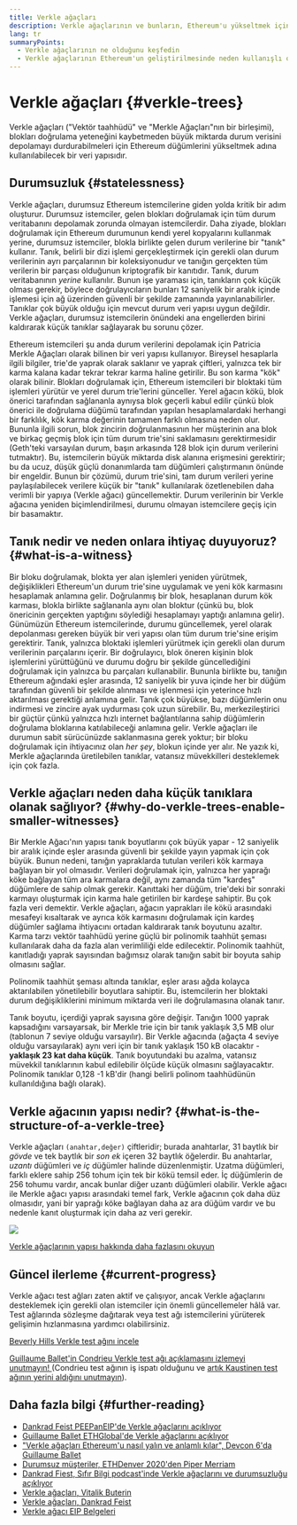 ```yaml
---
title: Verkle ağaçları
description: Verkle ağaçlarının ve bunların, Ethereum'u yükseltmek için nasıl kullanılacağının yüksek seviyeli bir açıklaması
lang: tr
summaryPoints:
  - Verkle ağaçlarının ne olduğunu keşfedin
  - Verkle ağaçlarının Ethereum'un geliştirilmesinde neden kullanışlı olduğunu hakkındakileri okuyun
---
```


# Verkle ağaçları \{#verkle-trees}

Verkle ağaçları ("Vektör taahhüdü" ve "Merkle Ağaçları"nın bir birleşimi), blokları doğrulama yeteneğini kaybetmeden büyük miktarda durum verisini depolamayı durdurabilmeleri için Ethereum düğümlerini yükseltmek adına kullanılabilecek bir veri yapısıdır.

## Durumsuzluk \{#statelessness}

Verkle ağaçları, durumsuz Ethereum istemcilerine giden yolda kritik bir adım oluşturur. Durumsuz istemciler, gelen blokları doğrulamak için tüm durum veritabanını depolamak zorunda olmayan istemcilerdir. Daha ziyade, blokları doğrulamak için Ethereum durumunun kendi yerel kopyalarını kullanmak yerine, durumsuz istemciler, blokla birlikte gelen durum verilerine bir "tanık" kullanır. Tanık, belirli bir dizi işlemi gerçekleştirmek için gerekli olan durum verilerinin ayrı parçalarının bir koleksiyonudur ve tanığın gerçekten tüm verilerin bir parçası olduğunun kriptografik bir kanıtıdır. Tanık, durum veritabanının _yerine_ kullanılır. Bunun işe yaraması için, tanıkların çok küçük olması gerekir, böylece doğrulayıcıların bunları 12 saniyelik bir aralık içinde işlemesi için ağ üzerinden güvenli bir şekilde zamanında yayınlanabilirler. Tanıklar çok büyük olduğu için mevcut durum veri yapısı uygun değildir. Verkle ağaçları, durumsuz istemcilerin önündeki ana engellerden birini kaldırarak küçük tanıklar sağlayarak bu sorunu çözer.

<ExpandableCard title="Neden durumsuz istemciler istiyoruz?" eventCategory="/roadmap/verkle-trees" eventName="clicked why do we want stateless clients?">

Ethereum istemcileri şu anda durum verilerini depolamak için Patricia Merkle Ağaçları olarak bilinen bir veri yapısı kullanıyor. Bireysel hesaplarla ilgili bilgiler, trie'de yaprak olarak saklanır ve yaprak çiftleri, yalnızca tek bir karma kalana kadar tekrar tekrar karma haline getirilir. Bu son karma "kök" olarak bilinir. Blokları doğrulamak için, Ethereum istemcileri bir bloktaki tüm işlemleri yürütür ve yerel durum trie'lerini günceller. Yerel ağacın kökü, blok önerici tarafından sağlananla aynıysa blok geçerli kabul edilir çünkü blok önerici ile doğrulama düğümü tarafından yapılan hesaplamalardaki herhangi bir farklılık, kök karma değerinin tamamen farklı olmasına neden olur. Bununla ilgili sorun, blok zincirin doğrulanmasının her müşterinin ana blok ve birkaç geçmiş blok için tüm durum trie'sini saklamasını gerektirmesidir (Geth'teki varsayılan durum, başın arkasında 128 blok için durum verilerini tutmaktır). Bu, istemcilerin büyük miktarda disk alanına erişmesini gerektirir; bu da ucuz, düşük güçlü donanımlarda tam düğümleri çalıştırmanın önünde bir engeldir. Bunun bir çözümü, durum trie'sini, tam durum verileri yerine paylaşılabilecek verilere küçük bir "tanık" kullanılarak özetlenebilen daha verimli bir yapıya (Verkle ağacı) güncellemektir. Durum verilerinin bir Verkle ağacına yeniden biçimlendirilmesi, durumu olmayan istemcilere geçiş için bir basamaktır.

</ExpandableCard>

## Tanık nedir ve neden onlara ihtiyaç duyuyoruz? \{#what-is-a-witness}

Bir bloku doğrulamak, blokta yer alan işlemleri yeniden yürütmek, değişiklikleri Ethereum'un durum trie'sine uygulamak ve yeni kök karmasını hesaplamak anlamına gelir. Doğrulanmış bir blok, hesaplanan durum kök karması, blokla birlikte sağlananla aynı olan bloktur (çünkü bu, blok önericinin gerçekten yaptığını söylediği hesaplamayı yaptığı anlamına gelir). Günümüzün Ethereum istemcilerinde, durumu güncellemek, yerel olarak depolanması gereken büyük bir veri yapısı olan tüm durum trie'sine erişim gerektirir. Tanık, yalnızca bloktaki işlemleri yürütmek için gerekli olan durum verilerinin parçalarını içerir. Bir doğrulayıcı, blok öneren kişinin blok işlemlerini yürüttüğünü ve durumu doğru bir şekilde güncellediğini doğrulamak için yalnızca bu parçaları kullanabilir. Bununla birlikte bu, tanığın Ethereum ağındaki eşler arasında, 12 saniyelik bir yuva içinde her bir düğüm tarafından güvenli bir şekilde alınması ve işlenmesi için yeterince hızlı aktarılması gerektiği anlamına gelir. Tanık çok büyükse, bazı düğümlerin onu indirmesi ve zincire ayak uydurması çok uzun sürebilir. Bu, merkezileştirici bir güçtür çünkü yalnızca hızlı internet bağlantılarına sahip düğümlerin doğrulama bloklarına katılabileceği anlamına gelir. Verkle ağaçları ile durumun sabit sürücünüzde saklanmasına gerek yoktur; bir bloku doğrulamak için ihtiyacınız olan _her şey_, blokun içinde yer alır. Ne yazık ki, Merkle ağaçlarında üretilebilen tanıklar, vatansız müvekkilleri desteklemek için çok fazla.

## Verkle ağaçları neden daha küçük tanıklara olanak sağlıyor? \{#why-do-verkle-trees-enable-smaller-witnesses}

Bir Merkle Ağacı'nın yapısı tanık boyutlarını çok büyük yapar - 12 saniyelik bir aralık içinde eşler arasında güvenli bir şekilde yayın yapmak için çok büyük. Bunun nedeni, tanığın yapraklarda tutulan verileri kök karmaya bağlayan bir yol olmasıdır. Verileri doğrulamak için, yalnızca her yaprağı köke bağlayan tüm ara karmalara değil, aynı zamanda tüm "kardeş" düğümlere de sahip olmak gerekir. Kanıttaki her düğüm, trie'deki bir sonraki karmayı oluşturmak için karma hale getirilen bir kardeşe sahiptir. Bu çok fazla veri demektir. Verkle ağaçları, ağacın yaprakları ile kökü arasındaki mesafeyi kısaltarak ve ayrıca kök karmasını doğrulamak için kardeş düğümler sağlama ihtiyacını ortadan kaldırarak tanık boyutunu azaltır. Karma tarzı vektör taahhüdü yerine güçlü bir polinomik taahhüt şeması kullanılarak daha da fazla alan verimliliği elde edilecektir. Polinomik taahhüt, kanıtladığı yaprak sayısından bağımsız olarak tanığın sabit bir boyuta sahip olmasını sağlar.

Polinomik taahhüt şeması altında tanıklar, eşler arası ağda kolayca aktarılabilen yönetilebilir boyutlara sahiptir. Bu, istemcilerin her bloktaki durum değişikliklerini minimum miktarda veri ile doğrulamasına olanak tanır.

<ExpandableCard title="Verkle ağaçları tanık boyutunu ne kadar azaltabilir?" eventCategory="/roadmap/verkle-trees" eventName="clicked exactly how much can Verkle trees reduce witness size?">

Tanık boyutu, içerdiği yaprak sayısına göre değişir. Tanığın 1000 yaprak kapsadığını varsayarsak, bir Merkle trie için bir tanık yaklaşık 3,5 MB olur (tablonun 7 seviye olduğu varsayılır). Bir Verkle ağacında (ağaçta 4 seviye olduğu varsayılarak) aynı veri için bir tanık yaklaşık 150 kB olacaktır - **yaklaşık 23 kat daha küçük**. Tanık boyutundaki bu azalma, vatansız müvekkil tanıklarının kabul edilebilir ölçüde küçük olmasını sağlayacaktır. Polinomik tanıklar 0,128 -1 kB'dir (hangi belirli polinom taahhüdünün kullanıldığına bağlı olarak).

</ExpandableCard>

## Verkle ağacının yapısı nedir? \{#what-is-the-structure-of-a-verkle-tree}

Verkle ağaçları `(anahtar,değer)` çiftleridir; burada anahtarlar, 31 baytlık bir _gövde_ ve tek baytlık bir _son ek_ içeren 32 baytlık öğelerdir. Bu anahtarlar, _uzantı_ düğümleri ve _iç_ düğümler halinde düzenlenmiştir. Uzatma düğümleri, farklı eklere sahip 256 tohum için tek bir kökü temsil eder. İç düğümlerin de 256 tohumu vardır, ancak bunlar diğer uzantı düğümleri olabilir. Verkle ağacı ile Merkle ağacı yapısı arasındaki temel fark, Verkle ağacının çok daha düz olmasıdır, yani bir yaprağı köke bağlayan daha az ara düğüm vardır ve bu nedenle kanıt oluşturmak için daha az veri gerekir.

![](./verkle.png)

[Verkle ağaçlarının yapısı hakkında daha fazlasını okuyun](https://blog.ethereum.org/2021/12/02/verkle-tree-structure)

## Güncel ilerleme \{#current-progress}

Verkle ağacı test ağları zaten aktif ve çalışıyor, ancak Verkle ağaçlarını desteklemek için gerekli olan istemciler için önemli güncellemeler hâlâ var. Test ağlarında sözleşme dağıtarak veya test ağı istemcilerini yürüterek gelişimin hızlanmasına yardımcı olabilirsiniz.

[Beverly Hills Verkle test ağını incele](https://beverlyhills.ethpandaops.io)

[Guillaume Ballet'in Condrieu Verkle test ağı açıklamasını izlemeyi unutmayın! ](https://www.youtube.com/watch?v=cPLHFBeC0Vg) (Condrieu test ağının iş ispatı olduğunu ve [artık Kaustinen test ağının yerini aldığını unutmayın](https://kaustinen.ethdevops.io)).

## Daha fazla bilgi \{#further-reading}

- [Dankrad Feist PEEPanEIP'de Verkle ağaçlarını açıklıyor](https://www.youtube.com/watch?v=RGJOQHzg3UQ)
- [Guillaume Ballet ETHGlobal'de Verkle ağaçlarını açıklıyor](https://www.youtube.com/watch?v=f7bEtX3Z57o)
- ["Verkle ağaçları Ethereum'u nasıl yalın ve anlamlı kılar", Devcon 6'da Guillaume Ballet](https://www.youtube.com/watch?v=Q7rStTKwuYs)
- [Durumsuz müşteriler, ETHDenver 2020'den Piper Merriam](https://www.youtube.com/watch?v=0yiZJNciIJ4)
- [Dankrad Fiest, Sıfır Bilgi podcast'inde Verkle ağaçlarını ve durumsuzluğu açıklıyor](https://zeroknowledge.fm/episode-202-stateless-ethereum-verkle-tries-with-dankrad-feist/)
- [Verkle ağaçları, Vitalik Buterin](https://vitalik.eth.limo/general/2021/06/18/verkle.html)
- [Verkle ağaçları, Dankrad Feist](https://dankradfeist.de/ethereum/2021/06/18/verkle-trie-for-eth1.html)
- [Verkle ağacı EIP Belgeleri](https://notes.ethereum.org/@vbuterin/verkle_tree_eip#Illustration)
